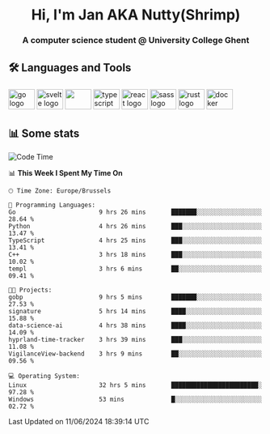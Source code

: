 <h1 align="center">Hi, I'm Jan AKA Nutty(Shrimp)</h1>
<h3 align="center">A computer science student @ University College Ghent</h3>

<h2 align="left">🛠️ Languages and Tools</h2>

###

<div align="left">
  <img src="https://cdn.jsdelivr.net/gh/devicons/devicon/icons/go/go-original.svg" height="40" width="52" alt="go logo"  />
  <img src="https://cdn.jsdelivr.net/gh/devicons/devicon@latest/icons/svelte/svelte-original.svg"  height="40" width="52" alt="svelte logo" />
  <img src="https://cdn.jsdelivr.net/gh/devicons/devicon@latest/icons/tailwindcss/tailwindcss-original.svg" height="40" width="52" />
  <img src="https://cdn.jsdelivr.net/gh/devicons/devicon/icons/typescript/typescript-original.svg" height="40" width="52" alt="typescript logo"  />
  <img src="https://cdn.jsdelivr.net/gh/devicons/devicon/icons/react/react-original.svg" height="40" width="52" alt="react logo"  />
  <img src="https://cdn.jsdelivr.net/gh/devicons/devicon/icons/sass/sass-original.svg" height="40" width="52" alt="sass logo"  />
  <img src="https://cdn.jsdelivr.net/gh/devicons/devicon@latest/icons/rust/rust-original.svg" height="40" width="52" alt="rust logo" />
  <img src="https://cdn.jsdelivr.net/gh/devicons/devicon/icons/docker/docker-original.svg" height="40" width="52" alt="docker logo"  />
</div>

<h2>📊 Some stats</h2>

<!--START_SECTION:waka-->
![Code Time](http://img.shields.io/badge/Code%20Time-4%2C630%20hrs%2034%20mins-blue)

📊 **This Week I Spent My Time On** 

```text
🕑︎ Time Zone: Europe/Brussels

💬 Programming Languages: 
Go                       9 hrs 26 mins       ███████░░░░░░░░░░░░░░░░░░   28.64 % 
Python                   4 hrs 26 mins       ███░░░░░░░░░░░░░░░░░░░░░░   13.47 % 
TypeScript               4 hrs 25 mins       ███░░░░░░░░░░░░░░░░░░░░░░   13.41 % 
C++                      3 hrs 18 mins       ███░░░░░░░░░░░░░░░░░░░░░░   10.02 % 
templ                    3 hrs 6 mins        ██░░░░░░░░░░░░░░░░░░░░░░░   09.41 % 

🐱‍💻 Projects: 
gobp                     9 hrs 5 mins        ███████░░░░░░░░░░░░░░░░░░   27.53 % 
signature                5 hrs 14 mins       ████░░░░░░░░░░░░░░░░░░░░░   15.88 % 
data-science-ai          4 hrs 38 mins       ████░░░░░░░░░░░░░░░░░░░░░   14.09 % 
hyprland-time-tracker    3 hrs 39 mins       ███░░░░░░░░░░░░░░░░░░░░░░   11.08 % 
VigilanceView-backend    3 hrs 9 mins        ██░░░░░░░░░░░░░░░░░░░░░░░   09.56 % 

💻 Operating System: 
Linux                    32 hrs 5 mins       ████████████████████████░   97.28 % 
Windows                  53 mins             █░░░░░░░░░░░░░░░░░░░░░░░░   02.72 % 
```


 Last Updated on 11/06/2024 18:39:14 UTC
<!--END_SECTION:waka-->

